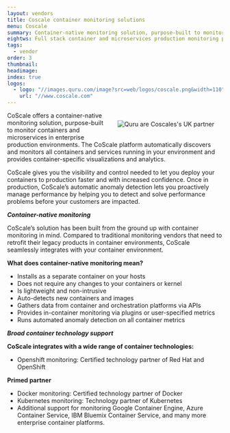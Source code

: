 ```yaml
---
layout: vendors
title: Coscale container monitoring solutions
menu: Coscale
summary: Container-native monitoring solution, purpose-built to monitor containers and microservices
eightws: Full stack container and microservices production monitoring platform
tags:
  - vendor
order: 3
thumbnail:
headimage:
index: true
logos:
  - logo: "//images.quru.com/image?src=web/logos/coscale.png&width=110"
    url: "//www.coscale.com"
---
```


<div id="image" style="float: right; padding: 20px 20px"> <img class="clickable" src="http://images.quru.com/image?src=web/logos/coscale.png&width=300" title="Coscale" alt="Quru are Coscales's UK partner"> </div>


 CoScale offers a container-native monitoring solution, purpose-built to monitor containers and microservices in enterprise production environments. The CoScale platform automatically discovers and monitors all containers and services running in your environment and provides container-specific visualizations and analytics.

CoScale gives you the visibility and control needed to let you deploy your containers to production faster and with increased confidence. Once in production, CoScale’s automatic anomaly detection lets you proactively manage performance by helping you to detect and solve performance problems before your customers are impacted.

***Container-native monitoring***

CoScale’s solution has been built from the ground up with container monitoring in mind. Compared to traditional monitoring vendors that need to retrofit their legacy products in container environments, CoScale seamlessly integrates with your container environment.

**What does container-native monitoring mean?**
* Installs as a separate container on your hosts
* Does not require any changes to your containers or kernel
* Is lightweight and non-intrusive
* Auto-detects new containers and images
* Gathers data from container and orchestration platforms via APIs
* Provides in-container monitoring via plugins or user-specified metrics
* Runs automated anomaly detection on all container metrics

***Broad container technology support***

**CoScale integrates with a wide range of container technologies:**
* Openshift monitoring: Certified technology partner of Red Hat and OpenShift

**Primed partner**
* Docker monitoring: Certified technology partner of Docker
* Kubernetes monitoring: Technology partner of Kubernetes
* Additional support for monitoring Google Container Engine, Azure Container Service, IBM Bluemix Container Service, and many more enterprise container platforms.
